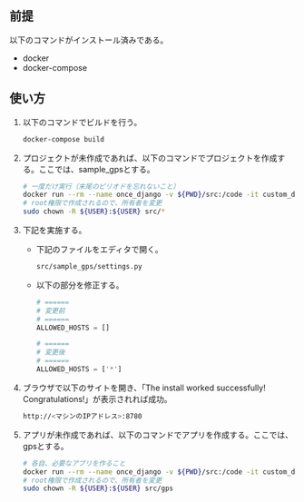 ## 前提
以下のコマンドがインストール済みである。

* docker
* docker-compose

## 使い方
1. 以下のコマンドでビルドを行う。

    ```bash
    docker-compose build
    ```
1. プロジェクトが未作成であれば、以下のコマンドでプロジェクトを作成する。ここでは、sample_gpsとする。

    ```bash
    # 一度だけ実行（末尾のピリオドを忘れないこと）
    docker run --rm --name once_django -v ${PWD}/src:/code -it custom_django django-admin startproject sample_gps .
    # root権限で作成されるので、所有者を変更
    sudo chown -R ${USER}:${USER} src/*
    ```

1. 下記を実施する。
    * 下記のファイルをエディタで開く。

        ```bash
        src/sample_gps/settings.py
        ```

    * 以下の部分を修正する。

        ```python
        # ======
        # 変更前
        # ======
        ALLOWED_HOSTS = []

        # ======
        # 変更後
        # ======
        ALLOWED_HOSTS = ['*']
        ```
1. ブラウザで以下のサイトを開き、「The install worked successfully! Congratulations!」が表示されれば成功。

    ```bash
    http://<マシンのIPアドレス>:8780
    ```


1. アプリが未作成であれば、以下のコマンドでアプリを作成する。ここでは、gpsとする。

    ```bash
    # 各自、必要なアプリを作ること
    docker run --rm --name once_django -v ${PWD}/src:/code -it custom_django python manage.py startapp gps
    # root権限で作成されるので、所有者を変更
    sudo chown -R ${USER}:${USER} src/gps
    ```
